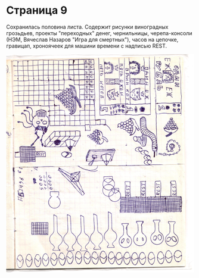 # Страница 9

Сохранилась половина листа. Содержит рисунки виноградных грозьдьев, проекты "переходных" денег, чернильницы, черепа-консоли (НЭМ, Вячеслав Назаров "Игра для смертных"), часов на цепочке, гравицап, хроноячеек для машини времени с надписью REST.

![](page9.jpeg)
